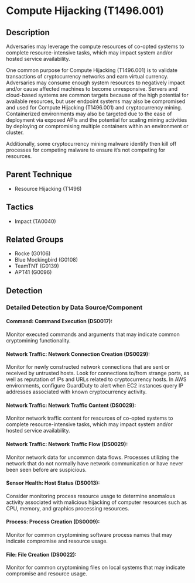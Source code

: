 # Compute Hijacking (T1496.001)

## Description
Adversaries may leverage the compute resources of co-opted systems to complete resource-intensive tasks, which may impact system and/or hosted service availability. 

One common purpose for Compute Hijacking (T1496.001) is to validate transactions of cryptocurrency networks and earn virtual currency. Adversaries may consume enough system resources to negatively impact and/or cause affected machines to become unresponsive. Servers and cloud-based systems are common targets because of the high potential for available resources, but user endpoint systems may also be compromised and used for Compute Hijacking (T1496.001) and cryptocurrency mining. Containerized environments may also be targeted due to the ease of deployment via exposed APIs and the potential for scaling mining activities by deploying or compromising multiple containers within an environment or cluster.

Additionally, some cryptocurrency mining malware identify then kill off processes for competing malware to ensure it’s not competing for resources.

## Parent Technique
- Resource Hijacking (T1496)

## Tactics
- Impact (TA0040)

## Related Groups
- Rocke (G0106)
- Blue Mockingbird (G0108)
- TeamTNT (G0139)
- APT41 (G0096)

## Detection

### Detailed Detection by Data Source/Component
#### Command: Command Execution (DS0017): 
Monitor executed commands and arguments that may indicate common cryptomining functionality.

#### Network Traffic: Network Connection Creation (DS0029): 
Monitor for newly constructed network connections that are sent or received by untrusted hosts. Look for connections to/from strange ports, as well as reputation of IPs and URLs related to cryptocurrency hosts. In AWS environments, configure GuardDuty to alert when EC2 instances query IP addresses associated with known cryptocurrency activity.

#### Network Traffic: Network Traffic Content (DS0029): 
Monitor network traffic content for resources of co-opted systems to complete resource-intensive tasks, which may impact system and/or hosted service availability.

#### Network Traffic: Network Traffic Flow (DS0029): 
Monitor network data for uncommon data flows. Processes utilizing the network that do not normally have network communication or have never been seen before are suspicious.

#### Sensor Health: Host Status (DS0013): 
Consider monitoring process resource usage to determine anomalous activity associated with malicious hijacking of computer resources such as CPU, memory, and graphics processing resources.

#### Process: Process Creation (DS0009): 
Monitor for common cryptomining software process names that may indicate compromise and resource usage.

#### File: File Creation (DS0022): 
Monitor for common cryptomining files on local systems that may indicate compromise and resource usage.

